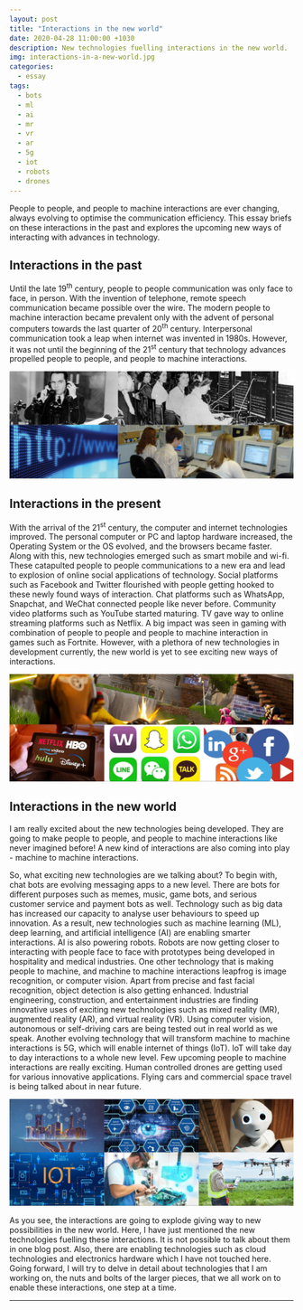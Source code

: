 ```yaml
---
layout: post
title: "Interactions in the new world"
date: 2020-04-28 11:00:00 +1030
description: New technologies fuelling interactions in the new world.
img: interactions-in-a-new-world.jpg
categories:
  - essay
tags:
  - bots
  - ml
  - ai
  - mr
  - vr
  - ar
  - 5g
  - iot
  - robots
  - drones
---
```

People to people, and people to machine interactions are ever changing, always evolving to optimise the communication efficiency. This essay briefs on these interactions in the past and explores the upcoming new ways of interacting with advances in technology.

## Interactions in the past

Until the late 19<sup>th</sup> century, people to people communication was only face to face, in person. With the invention of telephone, remote speech communication became possible over the wire. The modern people to machine interaction became prevalent only with the advent of personal computers towards the last quarter of 20<sup>th</sup> century. Interpersonal communication took a leap when internet was invented in 1980s. However, it was not until the beginning of the 21<sup>st</sup> century that technology advances propelled people to people, and people to machine interactions.

![Interactions in the past](/assets/img/old-world.jpg)

## Interactions in the present

With the arrival of the 21<sup>st</sup> century, the computer and internet technologies improved. The personal computer or PC and laptop hardware increased, the Operating System or the OS evolved, and the browsers became faster. Along with this, new technologies emerged such as smart mobile and wi-fi. These catapulted people to people communications to a new era and lead to explosion of online social applications of technology. Social platforms such as Facebook and Twitter flourished with people getting hooked to these newly found ways of interaction. Chat platforms such as WhatsApp, Snapchat, and WeChat connected people like never before. Community video platforms such as YouTube started maturing. TV gave way to online streaming platforms such as Netflix. A big impact was seen in gaming with combination of people to people and people to machine interaction in games such as Fortnite. However, with a plethora of new technologies in development currently, the new world is yet to see exciting new ways of interactions.

![Interactions in the present](/assets/img/mid-world.jpg)

## Interactions in the new world

I am really excited about the new technologies being developed. They are going to make people to people, and people to machine interactions like never imagined before! A new kind of interactions are also coming into play - machine to machine interactions.

So, what exciting new technologies are we talking about? To begin with, chat bots are evolving messaging apps to a new level. There are bots for different purposes such as memes, music, game bots, and serious customer service and payment bots as well. Technology such as big data has increased our capacity to analyse user behaviours to speed up innovation. As a result, new technologies such as machine learning (ML), deep learning, and artificial intelligence (AI) are enabling smarter interactions. AI is also powering robots. Robots are now getting closer to interacting with people face to face with prototypes being developed in hospitality and medical industries. One other technology that is making people to machine, and machine to machine interactions leapfrog is image recognition, or computer vision. Apart from precise and fast facial recognition, object detection is also getting enhanced. Industrial engineering, construction, and entertainment industries are finding innovative uses of exciting new technologies such as mixed reality (MR), augmented reality (AR), and virtual reality (VR). Using computer vision, autonomous or self-driving cars are being tested out in real world as we speak. Another evolving technology that will transform machine to machine interactions is 5G, which will enable internet of things (IoT). IoT will take day to day interactions to a whole new level. Few upcoming people to machine interactions are really exciting. Human controlled drones are getting used for various innovative applications. Flying cars and commercial space travel is being talked about in near future.

![Interactions in the new world](/assets/img/new-world.jpg)

As you see, the interactions are going to explode giving way to new possibilities in the new world. Here, I have just mentioned the new technologies fuelling these interactions. It is not possible to talk about them in one blog post. Also, there are enabling technologies such as cloud technologies and electronics hardware which I have not touched here. Going forward, I will try to delve in detail about technologies that I am working on, the nuts and bolts of the larger pieces, that we all work on to enable these interactions, one step at a time.

---
